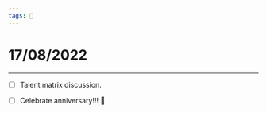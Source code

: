 ```yaml
---
tags: 📆
---
```


# 17/08/2022
---

- [ ] Talent matrix discussion.
- [ ] Celebrate anniversary!!! 🍷

